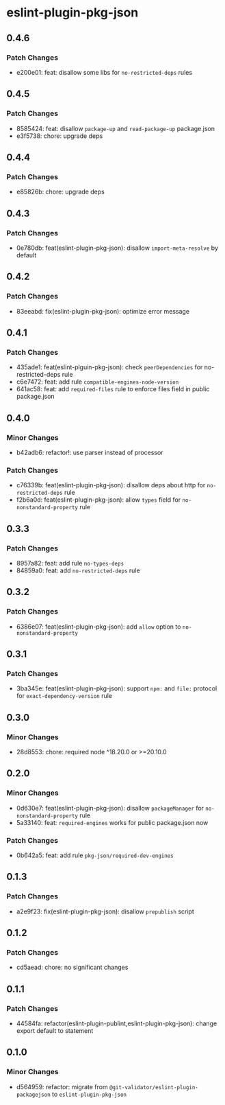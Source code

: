 # eslint-plugin-pkg-json

## 0.4.6

### Patch Changes

- e200e01: feat: disallow some libs for `no-restricted-deps` rules

## 0.4.5

### Patch Changes

- 8585424: feat: disallow `package-up` and `read-package-up` package.json
- e3f5738: chore: upgrade deps

## 0.4.4

### Patch Changes

- e85826b: chore: upgrade deps

## 0.4.3

### Patch Changes

- 0e780db: feat(eslint-plugin-pkg-json): disallow `import-meta-resolve` by default

## 0.4.2

### Patch Changes

- 83eeabd: fix(eslint-plugin-pkg-json): optimize error message

## 0.4.1

### Patch Changes

- 435ade1: feat(eslint-plguin-pkg-json): check `peerDependencies` for no-restricted-deps rule
- c6e7472: feat: add rule `compatible-engines-node-version`
- 641ac58: feat: add `required-files` rule to enforce files field in public package.json

## 0.4.0

### Minor Changes

- b42adb6: refactor!: use parser instead of processor

### Patch Changes

- c76339b: feat(eslint-plugin-pkg-json): disallow deps about http for `no-restricted-deps` rule
- f2b6a0d: feat(eslint-plugin-pkg-json): allow `types` field for `no-nonstandard-property` rule

## 0.3.3

### Patch Changes

- 8957a82: feat: add rule `no-types-deps`
- 84859a0: feat: add `no-restricted-deps` rule

## 0.3.2

### Patch Changes

- 6386e07: feat(eslint-plugin-pkg-json): add `allow` option to `no-nonstandard-property`

## 0.3.1

### Patch Changes

- 3ba345e: feat(eslint-plugin-pkg-json): support `npm:` and `file:` protocol for `exact-dependency-version` rule

## 0.3.0

### Minor Changes

- 28d8553: chore: required node ^18.20.0 or >=20.10.0

## 0.2.0

### Minor Changes

- 0d630e7: feat(eslint-plugin-pkg-json): disallow `packageManager` for `no-nonstandard-property` rule
- 5a33140: feat: `required-engines` works for public package.json now

### Patch Changes

- 0b642a5: feat: add rule `pkg-json/required-dev-engines`

## 0.1.3

### Patch Changes

- a2e9f23: fix(eslint-plugin-pkg-json): disallow `prepublish` script

## 0.1.2

### Patch Changes

- cd5aead: chore: no significant changes

## 0.1.1

### Patch Changes

- 44584fa: refactor(eslint-plugin-publint,eslint-plugin-pkg-json): change export default to statement

## 0.1.0

### Minor Changes

- d564959: refactor: migrate from `@git-validator/eslint-plugin-packagejson` to `eslint-plugin-pkg-json`
